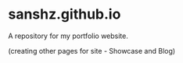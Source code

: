 # sanshz.github.io

A repository for my portfolio website.

(creating other pages for site - Showcase and Blog)
